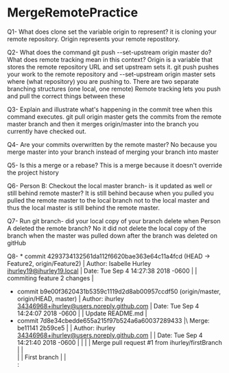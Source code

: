 # MergeRemotePractice
Q1- What does clone set the variable origin to represent?
it is cloning your remote repository. Origin represents your remote repostitory.

Q2- What does the command git push --set-upstream origin master do? What does remote tracking mean in this context?
Origin is a variable that stores the remote repository URL and set upstream sets it. git push pushes your work to the remote repository and --set-upstream origin master sets where (what repository) you are pushing to. There are two separate branching structures (one local, one remote) Remote tracking lets you push and pull the correct things between these

Q3- Explain and illustrate what's happening in the commit tree when this command executes.
git pull origin master gets the commits from the remote master branch and then it merges origin/master into the branch you currently have checked out.

Q4- Are your commits overwritten by the remote master?
No because you merge master into your branch instead of merging your branch into master

Q5- Is this a merge or a rebase?
This is a merge because it doesn't override the project history

Q6- Person B: Checkout the local master branch- is it updated as well or still behind remote master?
It is still behind because when you pulled you pulled the remote master to the local branch not to the local master and thus the local master is still behind the remote master.  

Q7- Run git branch- did your local copy of your branch delete when Person A deleted the remote branch?
No it did not delete the local copy of the branch when the master was pulled down after the branch was deleted on gitHub

Q8- * commit 4293734132561da112f6620bae363e64c11a4fcd (HEAD -> Feature2, origin/Feature2)
| Author: Isabelle Hurley <ihurley19@ihurley19.local>
| Date:   Tue Sep 4 14:27:38 2018 -0600
| 
|     commiting feature 2 changes
| 
* commit b9e00f3620431b5359c1119d2d8ab00957ccdf50 (origin/master, origin/HEAD, master)
| Author: ihurley <34346968+ihurley@users.noreply.github.com>
| Date:   Tue Sep 4 14:24:07 2018 -0600
| 
|     Update README.md
|   
*   commit 7d8e34cbedde655a215f97b524a6a60037289433
|\  Merge: be11141 2b59ce5
| | Author: ihurley <34346968+ihurley@users.noreply.github.com>
| | Date:   Tue Sep 4 14:21:40 2018 -0600
| | 
| |     Merge pull request #1 from ihurley/firstBranch
| |     
| |     First branch
| |   
:
